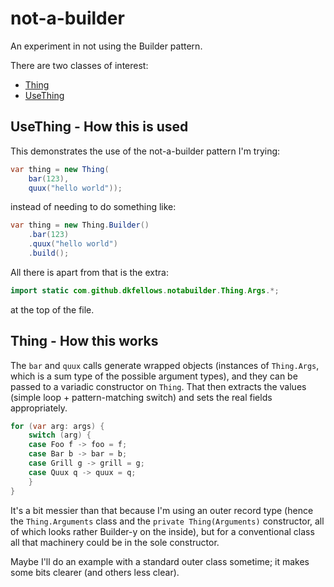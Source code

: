 # not-a-builder
An experiment in not using the Builder pattern.

There are two classes of interest:

* [Thing](https://github.com/dkfellows/not-a-builder/blob/main/src/main/java/com/github/dkfellows/notabuilder/Thing.java)
* [UseThing](https://github.com/dkfellows/not-a-builder/blob/main/src/main/java/com/github/dkfellows/notabuilder/UseThing.java)

## UseThing - How this is used

This demonstrates the use of the not-a-builder pattern I'm trying:
```java
var thing = new Thing(
    bar(123),
    quux("hello world"));
```
instead of needing to do something like:
```java
var thing = new Thing.Builder()
    .bar(123)
    .quux("hello world")
    .build();
```
All there is apart from that is the extra:
```java
import static com.github.dkfellows.notabuilder.Thing.Args.*;
```
at the top of the file.

## Thing - How this works
The `bar` and `quux` calls generate wrapped objects (instances of `Thing.Args`, which is a sum type of the possible argument types), and they can be passed to a variadic constructor on `Thing`. That then extracts the values (simple loop + pattern-matching switch) and sets the real fields appropriately.

```java
for (var arg: args) {
    switch (arg) {
    case Foo f -> foo = f;
    case Bar b -> bar = b;
    case Grill g -> grill = g;
    case Quux q -> quux = q;
    }
}
```

It's a bit messier than that because I'm using an outer record type (hence the `Thing.Arguments` class and the `private Thing(Arguments)` constructor, all of which looks rather Builder-y on the inside), but for a conventional class all that machinery could be in the sole constructor.

Maybe I'll do an example with a standard outer class sometime; it makes some bits clearer (and others less clear).
